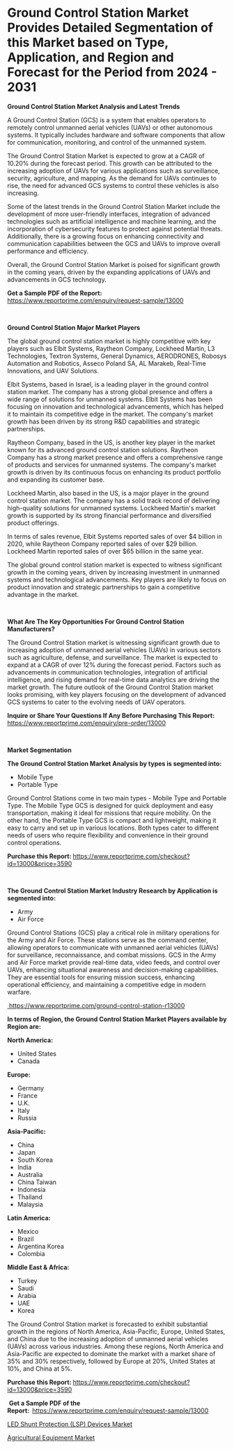 <p><h1>Ground Control Station Market Provides Detailed Segmentation of this Market based on Type, Application, and Region and Forecast for the Period from 2024 - 2031</h1></p><p><strong>Ground Control Station Market Analysis and Latest Trends</strong></p>
<p><p>A Ground Control Station (GCS) is a system that enables operators to remotely control unmanned aerial vehicles (UAVs) or other autonomous systems. It typically includes hardware and software components that allow for communication, monitoring, and control of the unmanned system.</p><p>The Ground Control Station Market is expected to grow at a CAGR of 10.20% during the forecast period. This growth can be attributed to the increasing adoption of UAVs for various applications such as surveillance, security, agriculture, and mapping. As the demand for UAVs continues to rise, the need for advanced GCS systems to control these vehicles is also increasing.</p><p>Some of the latest trends in the Ground Control Station Market include the development of more user-friendly interfaces, integration of advanced technologies such as artificial intelligence and machine learning, and the incorporation of cybersecurity features to protect against potential threats. Additionally, there is a growing focus on enhancing connectivity and communication capabilities between the GCS and UAVs to improve overall performance and efficiency.</p><p>Overall, the Ground Control Station Market is poised for significant growth in the coming years, driven by the expanding applications of UAVs and advancements in GCS technology.</p></p>
<p><strong>Get a Sample PDF of the Report:&nbsp;</strong> <a href="https://www.reportprime.com/enquiry/request-sample/13000">https://www.reportprime.com/enquiry/request-sample/13000</a></p>
<p>&nbsp;</p>
<p><strong>Ground Control Station Major Market Players</strong></p>
<p><p>The global ground control station market is highly competitive with key players such as Elbit Systems, Raytheon Company, Lockheed Martin, L3 Technologies, Textron Systems, General Dynamics, AERODRONES, Robosys Automation and Robotics, Asseco Poland SA, AL Marakeb, Real-Time Innovations, and UAV Solutions.</p><p>Elbit Systems, based in Israel, is a leading player in the ground control station market. The company has a strong global presence and offers a wide range of solutions for unmanned systems. Elbit Systems has been focusing on innovation and technological advancements, which has helped it to maintain its competitive edge in the market. The company's market growth has been driven by its strong R&D capabilities and strategic partnerships.</p><p>Raytheon Company, based in the US, is another key player in the market known for its advanced ground control station solutions. Raytheon Company has a strong market presence and offers a comprehensive range of products and services for unmanned systems. The company's market growth is driven by its continuous focus on enhancing its product portfolio and expanding its customer base.</p><p>Lockheed Martin, also based in the US, is a major player in the ground control station market. The company has a solid track record of delivering high-quality solutions for unmanned systems. Lockheed Martin's market growth is supported by its strong financial performance and diversified product offerings.</p><p>In terms of sales revenue, Elbit Systems reported sales of over $4 billion in 2020, while Raytheon Company reported sales of over $29 billion. Lockheed Martin reported sales of over $65 billion in the same year.</p><p>The global ground control station market is expected to witness significant growth in the coming years, driven by increasing investment in unmanned systems and technological advancements. Key players are likely to focus on product innovation and strategic partnerships to gain a competitive advantage in the market.</p></p>
<p>&nbsp;</p>
<p><strong>What Are The Key Opportunities For Ground Control Station Manufacturers?</strong></p>
<p><p>The Ground Control Station market is witnessing significant growth due to increasing adoption of unmanned aerial vehicles (UAVs) in various sectors such as agriculture, defense, and surveillance. The market is expected to expand at a CAGR of over 12% during the forecast period. Factors such as advancements in communication technologies, integration of artificial intelligence, and rising demand for real-time data analytics are driving the market growth. The future outlook of the Ground Control Station market looks promising, with key players focusing on the development of advanced GCS systems to cater to the evolving needs of UAV operators.</p></p>
<p><strong>Inquire or Share Your Questions If Any Before Purchasing This Report:</strong> <a href="https://www.reportprime.com/enquiry/pre-order/13000">https://www.reportprime.com/enquiry/pre-order/13000</a></p>
<p>&nbsp;</p>
<p><strong>Market Segmentation</strong></p>
<p><strong>The Ground Control Station Market Analysis by types is segmented into:</strong></p>
<p><ul><li>Mobile Type</li><li>Portable Type</li></ul></p>
<p><p>Ground Control Stations come in two main types - Mobile Type and Portable Type. The Mobile Type GCS is designed for quick deployment and easy transportation, making it ideal for missions that require mobility. On the other hand, the Portable Type GCS is compact and lightweight, making it easy to carry and set up in various locations. Both types cater to different needs of users who require flexibility and convenience in their ground control operations.</p></p>
<p><strong>Purchase this Report:&nbsp;</strong><a href="https://www.reportprime.com/checkout?id=13000&price=3590">https://www.reportprime.com/checkout?id=13000&price=3590</a></p>
<p>&nbsp;</p>
<p><strong>The Ground Control Station Market Industry Research by Application is segmented into:</strong></p>
<p><ul><li>Army</li><li>Air Force</li></ul></p>
<p><p>Ground Control Stations (GCS) play a critical role in military operations for the Army and Air Force. These stations serve as the command center, allowing operators to communicate with unmanned aerial vehicles (UAVs) for surveillance, reconnaissance, and combat missions. GCS in the Army and Air Force market provide real-time data, video feeds, and control over UAVs, enhancing situational awareness and decision-making capabilities. They are essential tools for ensuring mission success, enhancing operational efficiency, and maintaining a competitive edge in modern warfare.</p></p>
<p><a href="https://www.reportprime.com/ground-control-station-r13000">&nbsp;https://www.reportprime.com/ground-control-station-r13000</a></p>
<p><strong>In terms of Region, the Ground Control Station Market Players available by Region are:</strong></p>
<p>
    <p> <strong> North America: </strong>
        <ul>
            <li>United States</li>
            <li>Canada</li>
        </ul>
        </p> 
    <p> <strong> Europe: </strong>
        <ul>
            <li>Germany</li>
            <li>France</li>
            <li>U.K.</li>
            <li>Italy</li>
            <li>Russia</li>
        </ul>
        </p> 
    <p> <strong> Asia-Pacific: </strong>
        <ul>
            <li>China</li>
            <li>Japan</li>
            <li>South Korea</li>
            <li>India</li>
            <li>Australia</li>
            <li>China Taiwan</li>
            <li>Indonesia</li>
            <li>Thailand</li>
            <li>Malaysia</li>
        </ul>
        </p> 
    <p> <strong> Latin America: </strong>
        <ul>
            <li>Mexico</li>
            <li>Brazil</li>
            <li>Argentina Korea</li>
            <li>Colombia</li>
        </ul>
        </p> 
    <p> <strong> Middle East & Africa: </strong>
        <ul>
            <li>Turkey</li>
            <li>Saudi</li>
            <li>Arabia</li>
            <li>UAE</li>
            <li>Korea</li>
        </ul>
    </p>
    </p>
<p><p>The Ground Control Station market is forecasted to exhibit substantial growth in the regions of North America, Asia-Pacific, Europe, United States, and China due to the increasing adoption of unmanned aerial vehicles (UAVs) across various industries. Among these regions, North America and Asia-Pacific are expected to dominate the market with a market share of 35% and 30% respectively, followed by Europe at 20%, United States at 10%, and China at 5%.</p></p>
<p><strong>Purchase this Report: </strong><a href="https://www.reportprime.com/checkout?id=13000&price=3590">https://www.reportprime.com/checkout?id=13000&price=3590</a></p>
<p>&nbsp;<strong>Get a Sample PDF of the Report:&nbsp;&nbsp;</strong><a href="https://www.reportprime.com/enquiry/request-sample/13000">https://www.reportprime.com/enquiry/request-sample/13000</a></p>
<p><strong></strong></p>
<p><p><a href="https://www.linkedin.com/pulse/global-led-shunt-protection-lsp-devices-market-product-type-zjv9e?trackingId=D0AOOMZkSRy%2FYoCqfVQwzg%3D%3D">LED Shunt Protection (LSP) Devices Market</a></p><p><a href="https://github.com/msLonKoss78/Market-Research-Report-List-1/blob/main/agricultural-equipment-market.md">Agricultural Equipment Market</a></p></p>